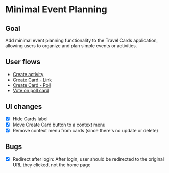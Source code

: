 # Minimal Event Planning

## Goal

Add minimal event planning functionality to the Travel Cards application, allowing users to organize and plan simple events or activities.

## User flows

- [Create activity](../flows/create-activity.md)
- [Create Card - Link](../flows/create-card-link.md)
- [Create Card - Poll](../flows/create-card-poll.md)
- [Vote on poll card](../flows/vote-on-poll-card.md)

## UI changes

- [x] Hide Cards label
- [x] Move Create Card button to a context menu
- [x] Remove context menu from cards (since there's no update or delete)

## Bugs

- [x] Redirect after login: After login, user should be redirected to the original URL they clicked, not the home page
